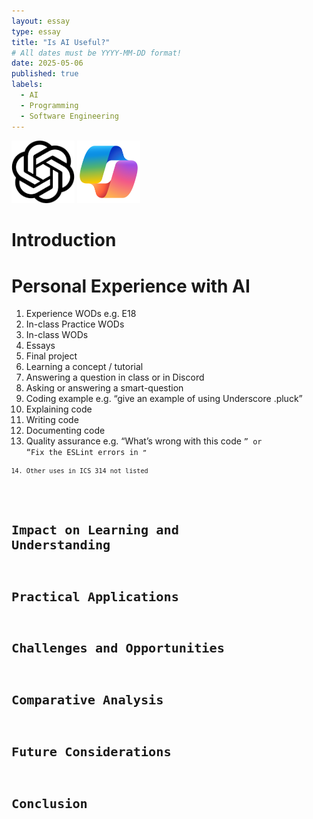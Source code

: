 ```yaml
---
layout: essay
type: essay
title: "Is AI Useful?"
# All dates must be YYYY-MM-DD format!
date: 2025-05-06
published: true
labels:
  - AI
  - Programming
  - Software Engineering
---
```


<div class="row">
    <img width="20%" class="rounded pe-4" src="../img/AI-essay/chatgptLogo.png">
    <img width="20%" class="rounded pe-4" src="../img/AI-essay/Microsoft_Copilot_Icon.png">
</div>

# Introduction


# Personal Experience with AI
1. Experience WODs e.g. E18
2. In-class Practice WODs
3. In-class WODs
4. Essays
5. Final project
6. Learning a concept / tutorial
7. Answering a question in class or in Discord
8. Asking or answering a smart-question
9. Coding example e.g. “give an example of using Underscore .pluck”
10. Explaining code
11. Writing code
12. Documenting code
13. Quality assurance e.g. “What’s wrong with this code <code here>” or “Fix the ESLint errors in <code here>”
14. Other uses in ICS 314 not listed

# Impact on Learning and Understanding

# Practical Applications

# Challenges and Opportunities

# Comparative Analysis

# Future Considerations

# Conclusion
